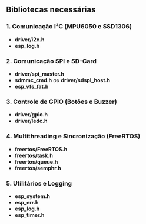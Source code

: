 ## Bibliotecas necessárias

### 1. Comunicação I²C (MPU6050 e SSD1306)
- **driver/i2c.h**  
- **esp_log.h**  

### 2. Comunicação SPI e SD-Card
- **driver/spi_master.h**  
- **sdmmc_cmd.h** _ou_ **driver/sdspi_host.h**  
- **esp_vfs_fat.h**  

### 3. Controle de GPIO (Botões e Buzzer)
- **driver/gpio.h**  
- **driver/ledc.h**  

### 4. Multithreading e Sincronização (FreeRTOS)
- **freertos/FreeRTOS.h**  
- **freertos/task.h**  
- **freertos/queue.h**  
- **freertos/semphr.h**  

### 5. Utilitários e Logging
- **esp_system.h**  
- **esp_err.h**  
- **esp_log.h**  
- **esp_timer.h**  
